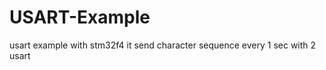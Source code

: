 USART-Example
=================

usart example with stm32f4 it send character sequence every 1 sec with 2 usart
